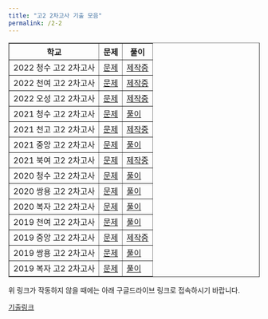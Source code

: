 ```yaml
---
title: "고2 2차고사 기출 모음"
permalink: /2-2
---
```

<table border="1">
<th>학교</th> <th>문제</th> <th>풀이</th> 
 <tr>
	<td>2022 청수 고2 2차고사</td>
    <td><a href="/pdf/test2nd/2022/2022 청수 고2 2차고사.pdf">문제</a></td>
    <td><a href="/pdf/test2nd/2022풀이/%5B풀이%5D 2022 청수 고2 2차고사.pdf">제작중</a></td>
  </tr>
   <tr>
	<td>2022 천여 고2 2차고사</td>
    <td><a href="/pdf/test2nd/2022/2022 천여 고2 2차고사.pdf">문제</a></td>
    <td><a href="/pdf/test2nd/2022풀이/%5B풀이%5D 2022 천여 고2 2차고사.pdf">제작중</a></td>
  </tr>
<tr>
	<td>2022 오성 고2 2차고사</td>
    <td><a href="/pdf/test2nd/2022/2022 오성 고2 2차고사.pdf">문제</a></td>
    <td><a href="/pdf/test2nd/2022풀이/%5B풀이%5D 2022 오성 고2 2차고사.pdf">제작중</a></td>
  </tr>
<tr>
	<td>2021 청수 고2 2차고사</td>
    <td><a href="/pdf/test2nd/2021/2021 청수 고2 2차고사.pdf">문제</a></td>
    <td><a href="/pdf/test2nd/2021풀이/%5B풀이%5D 2021 청수 고2 2차고사.pdf">풀이</a></td>
  </tr>
<tr>
	<td>2021 천고 고2 2차고사</td>
    <td><a href="/pdf/test2nd/2021/2021 천고 고2 2차고사.pdf">문제</a></td>
    <td><a href="/pdf/test2nd/2021풀이/%5B풀이%5D 2021 천고 고2 2차고사.pdf">제작중</a></td>
  </tr>
  <tr>
	<td>2021 중앙 고2 2차고사</td>
    <td><a href="/pdf/test2nd/2021/2021 중앙 고2 2차고사.pdf">문제</a></td>
    <td><a href="/pdf/test2nd/2021풀이/%5B풀이%5D 2021 중앙 고2 2차고사.pdf">풀이</a></td>
  </tr>
 <tr>
	<td>2021 북여 고2 2차고사</td>
    <td><a href="/pdf/test2nd/2021/2021 북여 고2 2차고사.pdf">문제</a></td>
    <td><a href="/pdf/test2nd/2021풀이/%5B풀이%5D 2021 북여 고2 2차고사.pdf">제작중</a></td>
  </tr>
  <tr>
	<td>2020 청수 고2 2차고사</td>
    <td><a href="/pdf/test2nd/2020/2020 청수 고2 2차고사.pdf">문제</a></td>
    <td><a href="/pdf/test2nd/2020풀이/%5B풀이%5D 2020 청수 고2 2차고사.pdf">풀이</a></td>
  </tr>
  <tr>
	<td>2020 쌍용 고2 2차고사</td>
    <td><a href="/pdf/test2nd/2020/2020 쌍용 고2 2차고사.pdf">문제</a></td>
    <td><a href="/pdf/test2nd/2020풀이/%5B풀이%5D 2020 쌍용 고2 2차고사.pdf">풀이</a></td>
  </tr>
  <tr>
	<td>2020 복자 고2 2차고사</td>
    <td><a href="/pdf/test2nd/2020/2020 복자 고2 2차고사 기출.pdf">문제</a></td>
    <td><a href="/pdf/test2nd/2020풀이/%5B풀이%5D 2020 복자 고2 2차고사.pdf">풀이</a></td>
  </tr>
  <tr>
	<td>2019 천여 고2 2차고사</td>
    <td><a href="/pdf/test2nd/2019 천여(수1) 2차고사.pdf">문제</a></td>
    <td><a href="/pdf/test2nd/%5B풀이%5D 2019 천여 2차고사.pdf">풀이</a></td>
  </tr>
    <tr>
	<td>2019 중앙 고2 2차고사</td>
    <td><a href="/pdf/test2nd/2019 중앙(수1) 2차고사 기출.pdf">문제</a></td>
    <td><a href="/pdf/test2nd/%5B풀이%5D 2019 중앙(수1) 2차고사 기출.pdf">제작중</a></td>
  </tr>
  <tr>
	<td>2019 쌍용 고2 2차고사</td>
    <td><a href="/pdf/test2nd/2019 쌍용 고2 2차고사.pdf">문제</a></td>
    <td><a href="/pdf/test2nd/%5B풀이%5D 2019 쌍용 고2 2차고사.pdf">풀이</a></td>
  </tr>
  <tr>
	<td>2019 복자 고2 2차고사</td>
    <td><a href="/pdf/test2nd/2019 복자(수1) 2차고사 기출.pdf">문제</a></td>
    <td><a href="/pdf/test2nd/%5B풀이%5D 2019 복자 고2 2차고사.pdf">풀이</a></td>
  </tr>
  </table>

위 링크가 작동하지 않을 때에는 아래 구글드라이브 링크로 접속하시기 바랍니다.

[기출링크](https://github.com/gwandae/test/tree/main/pdf/test2nd)